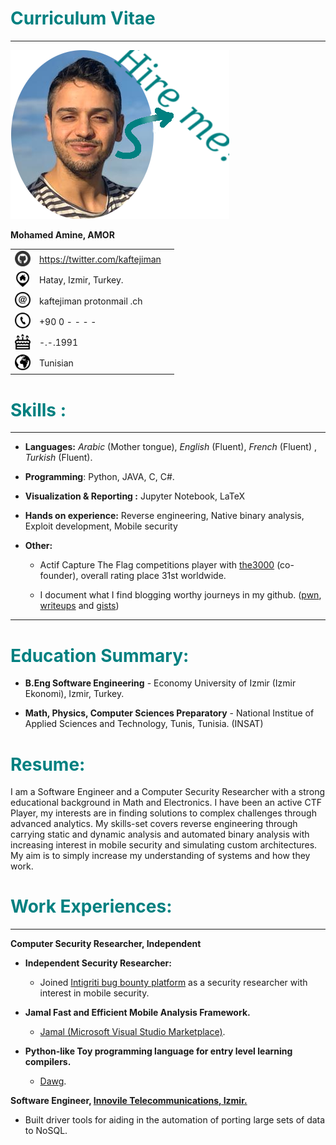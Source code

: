 <div class="flushleft" markdown="1">

# <span style="color: teal">Curriculum Vitae </span>

</div>

------------------------------------------------------------------------

<p>
  <img src="assets/cv_funny.png"/> 
</p>
<div class="flushleft" markdown="1">

**Mohamed Amine, AMOR**
</div>

|                                                           |                                  |     |
| :-------------------------------------------------------: | :------------------------------- | --- |
| <img src="assets/github.png" height="25px" width="25px">  | <https://twitter.com/kaftejiman> |     |
| <img src="assets/pasted9.png" height="25px" width="25px"> | Hatay, Izmir, Turkey.            |     |
| <img src="assets/pasted8.png" height="25px" width="25px"> | kaftejiman protonmail .ch        |     |
| <img src="assets/pasted6.png" height="25px" width="25px"> | +90 0 - - - -                    |     |
| <img src="assets/pasted5.png" height="25px" width="25px"> | -.-.1991                         |     |
| <img src="assets/pasted7.png" height="25px" width="25px"> | Tunisian                         |     |


# <span style="color: teal">Skills :</span>

------------------------------------------------------------------------

-   **Languages:** *Arabic* (Mother tongue), *English* (Fluent),
    *French* (Fluent) , *Turkish* (Fluent).

-   **Programming**: Python, JAVA, C, C\#.

-   **Visualization & Reporting :** Jupyter Notebook, LaTeX

-   **Hands on experience:** Reverse engineering, Native binary
    analysis, Exploit development, Mobile security

-   **Other:**

    -   Actif Capture The Flag competitions player with
        [the3000](https://ctftime.org/team/110885) (co-founder), overall
        rating place 31st worldwide.

    -   I document what I find blogging worthy journeys in my github.
        ([pwn](https://github.com/kaftejiman/pwn),
        [writeups](https://github.com/kaftejiman/ctf-writeups) and
        [gists](https://gist.github.com/kaftejiman))

------------------------------------------------------------------------

# <span style="color: teal">Education Summary: </span> 

-   <div class="flushleft" markdown="1">

    **B.Eng Software Engineering** - Economy University of Izmir (Izmir
    Ekonomi), Izmir, Turkey.

    </div>

-   <div class="flushleft" markdown="1">

    **Math, Physics, Computer Sciences Preparatory** - National Institue
    of Applied Sciences and Technology, Tunis, Tunisia. (INSAT)

    </div>

# <span style="color: teal">Resume:</span>

I am a Software Engineer and a Computer Security Researcher with a
strong educational background in Math and Electronics. I have been an
active CTF Player, my interests are in finding solutions to complex
challenges through advanced analytics. My skills-set covers reverse
engineering through carrying static and dynamic analysis and automated
binary analysis with increasing interest in mobile security and
simulating custom architectures. My aim is to simply increase my
understanding of systems and how they work.

# <span style="color: teal">Work Experiences:</span>

------------------------------------------------------------------------

<tr class="odd">
<td style="text-align: left;"><p><strong>Computer Security Researcher, Independent</strong></p>
<ul>
    <li><p><strong>Independent Security Researcher:</strong></p></li>
    <ul>
        <li><p>Joined <a href="https://app.intigriti.com/profile/kaftejiman">Intigriti bug bounty platform</a> as a security researcher with interest in mobile security.</p></li>
    </ul>
    <li><p><strong>Jamal Fast and Efficient Mobile Analysis Framework.</strong></p></li>
    <ul>
        <li><p><a href="https://marketplace.visualstudio.com/items?itemName=kaftejiman.jamal">Jamal (Microsoft Visual Studio Marketplace)</a>.</p></li>
    </ul>
    <li><p><strong>Python-like Toy programming language for entry level learning compilers.</strong></p></li>
    <ul>
        <li><p><a href="https://github.com/kaftejiman/dawg">Dawg</a>.</p></li>
    </ul>
</ul>
<tr class="odd">
<td style="text-align: left;"><p><strong>Software Engineer, <a href="https://www.innovile.com/">Innovile Telecommunications, Izmir.</a></strong></p>
<ul>
<li><p>Built driver tools for aiding in the automation of porting large sets of data to NoSQL.</p></li>
</ul>
</td>
</tr>